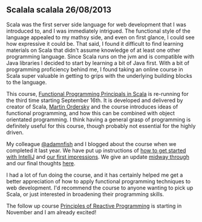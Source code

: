 Scalala
scalala
26/08/2013
---
Scala was the first server side language for web development that I was introduced to, and I was immediately intrigued.
The functional style of the language appealed to my mathsy side, and even on first glance, I
could see how expressive it could be. That said, I found it difficult to find learning materials on Scala that didn't
assume knowledge of at least one other programming language. Since Scala runs on the jvm and is compatible with Java libraries
I decided to start by learning a bit of Java first. With a bit of programming proficiency behind me, I found taking an
online course in Scala super valuable in getting to grips with the underlying building blocks to the language.

This course, [Functional Programming Principals in Scala](https://www.coursera.org/course/progfun) is re-running for the
third time starting September 16th. It is developed and delivered by creator of Scala, [Martin Ordersky](http://en.wikipedia.org/wiki/Martin_Odersky)
and the course introduces ideas of functional programming, and how this can be combined with object orientated programming.
I think having a general grasp of programming is definitely useful for this course, though probably not essential for
the highly driven.

My colleague [@adamnfish](https://twitter.com/adamnfish) and I blogged about the course when we completed it last year.
We have put up instructions of [how to get started with IntelliJ](http://www.theguardian.com/info/developer-blog/2012/sep/21/funtional-programming-principles-scala-setting-up-intellij)
and [our first impressions](http://www.theguardian.com/info/developer-blog/2012/sep/21/funtional-programming-principles-scala-first-impressions). We give an update [midway through](http://www.theguardian.com/info/developer-blog/2012/oct/05/functional-programming-scala-week-three)
and our final thoughts [here](http://www.theguardian.com/info/developer-blog/2012/nov/02/functional-programming-scala-the-final-push).

I had a lot of fun doing the course, and it has certainly helped me get a better appreciation of how to apply
functional programming techniques to web development. I'd recommend the course to anyone wanting to pick up Scala, or
just interested in broadening their programming skills.

The follow up course [Principles of Reactive Programming](https://www.coursera.org/course/reactive) is starting in November
and I am already excited!

